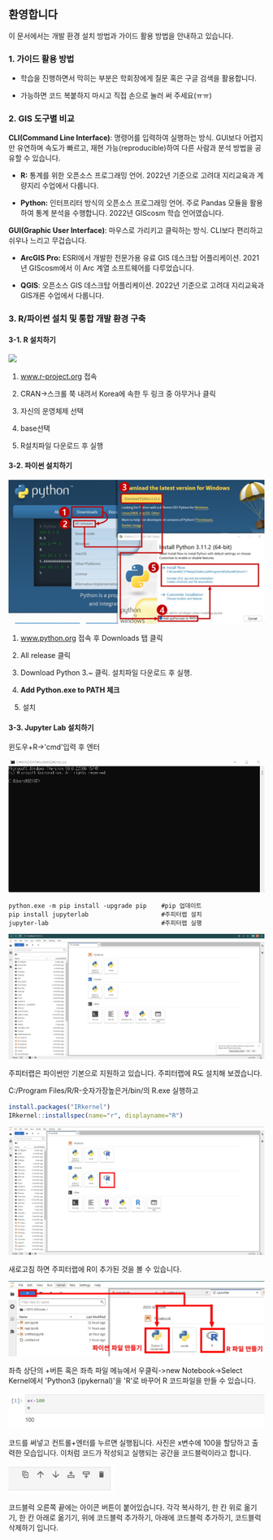 ## 환영합니다

이 문서에서는 개발 환경 설치 방법과 가이드 활용 방법을 안내하고 있습니다.

### 1. 가이드 활용 방법

- 학습을 진행하면서 막히는 부분은 학회장에게 질문 혹은 구글 검색을 활용합니다.

- 가능하면 코드 복붙하지 마시고 직접 손으로 눌러 써 주세요(ㅠㅠ)

### 2. GIS 도구별 비교

**CLI(Command Line Interface)**: 명령어를 입력하여 실행하는 방식. GUI보다 어렵지만 유연하며 속도가 빠르고, 재현 가능(reproducible)하여 다른 사람과 분석 방법을 공유할 수 있습니다.

* **R:** 통계를 위한 오픈소스 프로그래밍 언어. 2022년 기준으로 고려대 지리교육과 계량지리 수업에서 다룹니다.

* **Python:** 인터프리터 방식의 오픈소스 프로그래밍 언어. 주로 Pandas 모듈을 활용하여 통계 분석을 수행합니다. 2022년 GIScosm 학습 언어였습니다.

**GUI(Graphic User Interface)**: 마우스로 가리키고 클릭하는 방식. CLI보다 편리하고 쉬우나 느리고 무겁습니다.

- **ArcGIS Pro:** ESRI에서 개발한 전문가용 유료 GIS 데스크탑 어플리케이션. 2021년 GIScosm에서 이 Arc 계열 소프트웨어를 다루었습니다.

- **QGIS**: 오픈소스 GIS 데스크탑 어플리케이션. 2022년 기준으로 고려대 지리교육과 GIS개론 수업에서 다룹니다.

### 3. R/파이썬 설치 및 통합 개발 환경 구축

#### 3-1. R 설치하기

![](./이미지/0R.png)

1. www.r-project.org 접속

2. CRAN->스크롤 쭉 내려서 Korea에 속한 두 링크 중 아무거나 클릭

3. 자신의 운영체제 선택

4. base선택

5. R설치파일 다운로드 후 실행

#### 3-2. 파이썬 설치하기

![](./이미지/0python.PNG)

1. www.python.org 접속 후 Downloads 탭 클릭

2. All release 클릭

3. Download Python 3.~ 클릭. 설치파일 다운로드 후 실행.

4. **Add Python.exe to PATH 체크**

   5. 설치

#### 3-3. Jupyter Lab 설치하기

윈도우+R->'cmd'입력 후 엔터

![](./이미지/0cmd.jpg)

```textile
python.exe -m pip install -upgrade pip    #pip 업데이트
pip install jupyterlab                    #주피터랩 설치
jupyter-lab                               #주피터랩 실행
```

![](./이미지/0jlnor.jpg)

주피터랩은 파이썬만 기본으로 지원하고 있습니다. 주피터랩에 R도 설치해 보겠습니다.

C:/Program Files/R/R-숫자가장높은거/bin/의 R.exe 실행하고

```r
install.packages("IRkernel")
IRkernel::installspec(name="r", displayname="R")
```

![](./이미지/0jlr.jpg)

새로고침 하면 주피터랩에 R이 추가된 것을 볼 수 있습니다.

![](./이미지/orlnew.jpg)

좌측 상단의 +버튼 혹은 좌측 파일 메뉴에서 우클릭->new Notebook->Select Kernel에서 'Python3 (ipykernal)'을 'R'로 바꾸어 R 코드파일을 만들 수 있습니다.

![](./이미지/실행예시.jpg)

코드를 써넣고 컨트롤+엔터를 누르면 실행됩니다. 사진은 x변수에 100을 할당하고 출력한 모습입니다. 이처럼 코드가 작성되고 실행되는 공간을 코드블럭이라고 합니다.

![](./이미지/아이콘.jpg)

코드블럭 오른쪽 끝에는 아이콘 버튼이 붙어있습니다. 각각 복사하기, 한 칸 위로 옮기기, 한 칸 아래로 옮기기, 위에 코드블럭 추가하기, 아래에 코드블럭 추가하기, 코드블럭 삭제하기 입니다.


